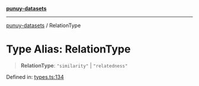 [**punuy-datasets**](../README.md)

***

[punuy-datasets](../README.md) / RelationType

# Type Alias: RelationType

> **RelationType**: `"similarity"` \| `"relatedness"`

Defined in: [types.ts:134](https://github.com/andrefs/punuy-datasets/blob/53a441099ebff765167ff3a64fddcb724911b63b/src/lib/types.ts#L134)
